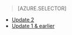 > [AZURE.SELECTOR]
- [Update 2](../articles/storsimple/storsimple-restore-from-backup-set-u2.md)
- [Update 1 & earlier](../articles/storsimple/storsimple-restore-from-backup-set.md)
